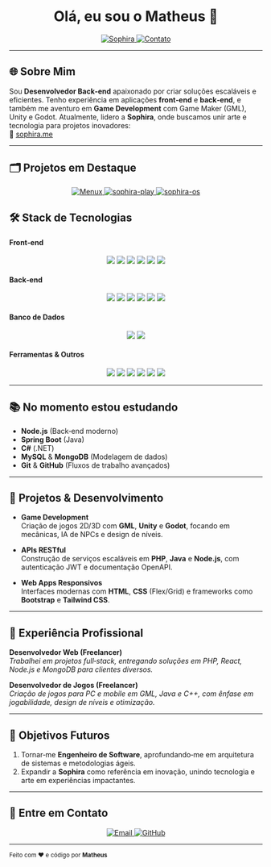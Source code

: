 <!-- Banner -->
<p align="center">
  <h1 align="center">Olá, eu sou o <strong>Matheus</strong> 👋</h1>
  <p align="center">
    <a href="https://sophira.me" target="_blank">
      <img src="https://img.shields.io/badge/Sophira-🚀-blue?style=for-the-badge" alt="Sophira">
    </a>
    <a href="#💬-entre-em-contato" >
      <img src="https://img.shields.io/badge/Contato-📬-brightgreen?style=for-the-badge" alt="Contato">
    </a>
  </p>
</p>

---

## 🌐 Sobre Mim

Sou **Desenvolvedor Back‑end** apaixonado por criar soluções escaláveis e eficientes. Tenho experiência em aplicações **front‑end** e **back‑end**, e também me aventuro em **Game Development** com Game Maker (GML), Unity e Godot. Atualmente, lidero a **Sophira**, onde buscamos unir arte e tecnologia para projetos inovadores:  
🔗 [sophira.me](https://sophira.me)

---
## 🗂️ Projetos em Destaque

<div align="center">
  <a href="https://github.com/AvlisSuetham/hellbound](https://github.com/AvlisSuetham/Menux" target="_blank">
    <img src="https://github-readme-stats.vercel.app/api/pin?username=AvlisSuetham&repo=hellbound&theme=github_dark" alt="Menux" />
  </a>
  <a href="https://github.com/AvlisSuetham/sophira-play" target="_blank">
    <img src="https://github-readme-stats.vercel.app/api/pin?username=AvlisSuetham&repo=sophira-play&theme=github_dark" alt="sophira-play" />
  </a>
  <a href="https://github.com/AvlisSuetham/sophira-os" target="_blank">
    <img src="https://github-readme-stats.vercel.app/api/pin?username=AvlisSuetham&repo=sophira-os&theme=github_dark" alt="sophira-os" />
  </a>
</div>

## 🛠️ Stack de Tecnologias

<div align="center">
  <!-- Front‑end -->
  <h4 align="left">Front‑end</h4>
  <p>
    <img src="https://img.shields.io/badge/HTML5-E34F26?style=flat-square&logo=html5&logoColor=white" />
    <img src="https://img.shields.io/badge/CSS3-1572B6?style=flat-square&logo=css3&logoColor=white" />
    <img src="https://img.shields.io/badge/JavaScript-F7DF1E?style=flat-square&logo=javascript&logoColor=black" />
    <img src="https://img.shields.io/badge/TypeScript-3178C6?style=flat-square&logo=typescript&logoColor=white" />
    <img src="https://img.shields.io/badge/React-61DAFB?style=flat-square&logo=react&logoColor=black" />
    <img src="https://img.shields.io/badge/Vue.js-4FC08D?style=flat-square&logo=vue.js&logoColor=white" />
  </p>

  <!-- Back‑end -->
  <h4 align="left">Back‑end</h4>
  <p>
    <img src="https://img.shields.io/badge/PHP-777BB4?style=flat-square&logo=php&logoColor=white" />
    <img src="https://img.shields.io/badge/Java-007396?style=flat-square&logo=java&logoColor=white" />
    <img src="https://img.shields.io/badge/Node.js-339933?style=flat-square&logo=node.js&logoColor=white" />
    <img src="https://img.shields.io/badge/Python-800080?style=flat-square&logo=python&logoColor=white" />
    <img src="https://img.shields.io/badge/C++-00599C?style=flat-square&logo=c%2B%2B&logoColor=white" />
    <img src="https://img.shields.io/badge/Kotlin-0095D5?style=flat-square&logo=kotlin&logoColor=white" />
  </p>

  <!-- Banco de Dados -->
  <h4 align="left">Banco de Dados</h4>
  <p>
    <img src="https://img.shields.io/badge/MySQL-4479A1?style=flat-square&logo=mysql&logoColor=white" />
    <img src="https://img.shields.io/badge/MongoDB-47A248?style=flat-square&logo=mongodb&logoColor=white" />
  </p>

  <!-- Ferramentas -->
  <h4 align="left">Ferramentas & Outros</h4>
  <p>
    <img src="https://img.shields.io/badge/GML-232323?style=flat-square&logo=itchdotio&logoColor=white" />
    <img src="https://img.shields.io/badge/Git-F05032?style=flat-square&logo=git&logoColor=white" />
    <img src="https://img.shields.io/badge/GitHub-181717?style=flat-square&logo=github&logoColor=white" />
    <img src="https://img.shields.io/badge/Docker-2496ED?style=flat-square&logo=docker&logoColor=white" />
    <img src="https://img.shields.io/badge/AWS-232F3E?style=flat-square&logo=amazon-aws&logoColor=white" />
    <img src="https://img.shields.io/badge/Firebase-FFCA28?style=flat-square&logo=firebase&logoColor=black" />
  </p>
</div>

---

## 📚 No momento estou estudando

- **Node.js** (Back‑end moderno)
- **Spring Boot** (Java)
- **C#** (.NET)
- **MySQL** & **MongoDB** (Modelagem de dados)
- **Git** & **GitHub** (Fluxos de trabalho avançados)

---

## 🚀 Projetos & Desenvolvimento

- **Game Development**  
  Criação de jogos 2D/3D com **GML**, **Unity** e **Godot**, focando em mecânicas, IA de NPCs e design de níveis.

- **APIs RESTful**  
  Construção de serviços escaláveis em **PHP**, **Java** e **Node.js**, com autenticação JWT e documentação OpenAPI.

- **Web Apps Responsivos**  
  Interfaces modernas com **HTML**, **CSS** (Flex/Grid) e frameworks como **Bootstrap** e **Tailwind CSS**.

---

## 💼 Experiência Profissional

**Desenvolvedor Web (Freelancer)**  
_Trabalhei em projetos full‑stack, entregando soluções em PHP, React, Node.js e MongoDB para clientes diversos._

**Desenvolvedor de Jogos (Freelancer)**  
_Criação de jogos para PC e mobile em GML, Java e C++, com ênfase em jogabilidade, design de níveis e otimização._

---

## 🎯 Objetivos Futuros

1. Tornar‑me **Engenheiro de Software**, aprofundando‑me em arquitetura de sistemas e metodologias ágeis.  
2. Expandir a **Sophira** como referência em inovação, unindo tecnologia e arte em experiências impactantes.

---

## 💬 Entre em Contato

<p align="center">
  <a href="mailto:matheus@email.com">
    <img src="https://img.shields.io/badge/Email-✉️-orange?style=for-the-badge" alt="Email">
  </a>
  <a href="https://github.com/AvlisSuetham" target="_blank">
    <img src="https://img.shields.io/badge/GitHub-🐱-black?style=for-the-badge" alt="GitHub">
  </a>
</p>

---

<sub>Feito com ❤️ e código por **Matheus**</sub>
